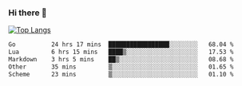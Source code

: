 ### Hi there 👋

<!--
**3Xpl0it3r/3Xpl0it3r** is a ✨ _special_ ✨ repository because its `README.md` (this file) appears on your GitHub profile.

Here are some ideas to get you started:

- 🔭 I’m currently working on ...
- 🌱 I’m currently learning ...
- 👯 I’m looking to collaborate on ...
- 🤔 I’m looking for help with ...
- 💬 Ask me about ...
- 📫 How to reach me: ...
- 😄 Pronouns: ...
- ⚡ Fun fact: ...
-->


[![Top Langs](https://github-readme-stats.vercel.app/api/top-langs/?username=3Xpl0it3r&layout=compact)](https://github.com/3Xpl0it3r/3Xpl0it3r)

<!--START_SECTION:waka-->

```txt
Go          24 hrs 17 mins  █████████████████░░░░░░░░   68.04 %
Lua         6 hrs 15 mins   ████▒░░░░░░░░░░░░░░░░░░░░   17.53 %
Markdown    3 hrs 5 mins    ██▒░░░░░░░░░░░░░░░░░░░░░░   08.68 %
Other       35 mins         ▒░░░░░░░░░░░░░░░░░░░░░░░░   01.65 %
Scheme      23 mins         ▒░░░░░░░░░░░░░░░░░░░░░░░░   01.10 %
```

<!--END_SECTION:waka-->
